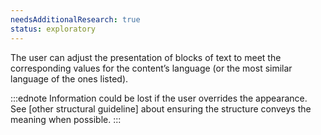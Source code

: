 ```yaml
---
needsAdditionalResearch: true
status: exploratory
---
```


The user can adjust the presentation of blocks of text to meet the corresponding values for the content’s language (or the most similar language of the ones listed).

:::ednote
Information could be lost if the user overrides the appearance. See [other structural guideline] about ensuring the structure conveys the meaning when possible.
:::